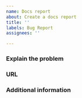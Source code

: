 ```yaml
---
name: Docs report
about: Create a docs report
title: ''
labels: Bug Report
assignees: ''

---
```


### Explain the problem

<!--- what is wrong with the docs? -->

### URL 

<!-- paste the URL of the page(s) being discussed -->

### Additional information

<!-- optional -->

